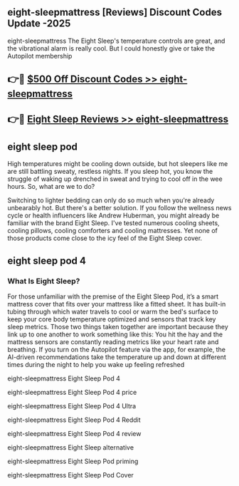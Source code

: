 ## eight-sleepmattress [Reviews​] Discount Codes Update -2025

eight-sleepmattress The Eight Sleep's temperature controls are great, and the vibrational alarm is really cool. But I could honestly give or take the Autopilot membership

## 👉🔴 [$500 Off Discount Codes >> eight-sleepmattress](http://download.freeplayer.one?title=eight-sleepmattress&ref=18-ES)

## 👉🔴 [Eight Sleep Reviews >> eight-sleepmattress](http://download.freeplayer.one?title=eight-sleepmattress&ref=18-ES)

## eight sleep pod

High temperatures might be cooling down outside, but hot sleepers like me are still battling sweaty, restless nights. If you sleep hot, you know the struggle of waking up drenched in sweat and trying to cool off in the wee hours. So, what are we to do?

Switching to lighter bedding can only do so much when you're already unbearably hot. But there's a better solution. If you follow the wellness news cycle or health influencers like Andrew Huberman, you might already be familiar with the brand Eight Sleep. I've tested numerous cooling sheets, cooling pillows, cooling comforters and cooling mattresses. Yet none of those products come close to the icy feel of the Eight Sleep cover.

## eight sleep pod 4

### What Is Eight Sleep?

For those unfamiliar with the premise of the Eight Sleep Pod, it’s a smart mattress cover that fits over your mattress like a fitted sheet. It has built-in tubing through which water travels to cool or warm the bed's surface to keep your core body temperature optimized and sensors that track key sleep metrics. Those two things taken together are important because they link up to one another to work something like this: You hit the hay and the mattress sensors are constantly reading metrics like your heart rate and breathing. If you turn on the Autopilot feature via the app, for example, the AI-driven recommendations take the temperature up and down at different times during the night to help you wake up feeling refreshed

eight-sleepmattress Eight Sleep Pod 4

eight-sleepmattress Eight Sleep Pod 4 price

eight-sleepmattress Eight Sleep Pod 4 Ultra

eight-sleepmattress Eight Sleep Pod 4 Reddit

eight-sleepmattress Eight Sleep Pod 4 review

eight-sleepmattress Eight Sleep alternative

eight-sleepmattress Eight Sleep Pod priming

eight-sleepmattress Eight Sleep Pod Cover